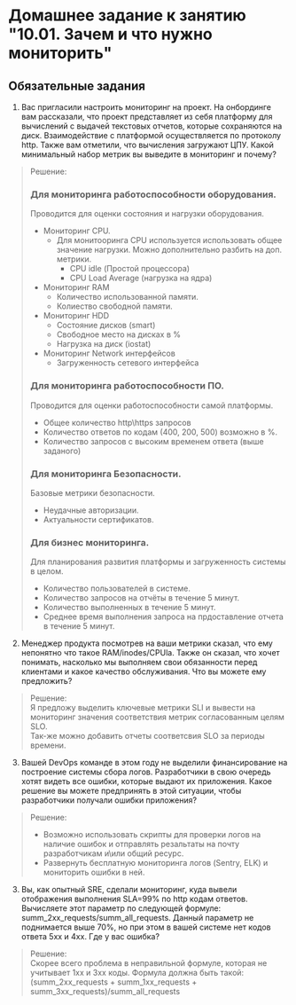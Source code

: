# Домашнее задание к занятию "10.01. Зачем и что нужно мониторить"

## Обязательные задания

1. Вас пригласили настроить мониторинг на проект. На онбординге вам рассказали, что проект представляет из себя 
платформу для вычислений с выдачей текстовых отчетов, которые сохраняются на диск. Взаимодействие с платформой 
осуществляется по протоколу http. Также вам отметили, что вычисления загружают ЦПУ. Какой минимальный набор метрик вы
выведите в мониторинг и почему?

> Решение:
> ### Для мониторинга работоспособности оборудования.
> Проводится для оценки состояния и нагрузки оборудования.
>  - Мониторинг CPU. 
>    - Для монитооринга CPU используется использовать общее значение нагрузки. Можно дополнительно разбить на доп. метрики.
>        - CPU idle (Простой процессора)
>        - CPU Load Average (нагрузка на ядра)
> - Мониторинг RAM
>    - Количество использованной памяти.
>    - Колиество свободной памяти.
> - Мониторинг HDD
>    - Состояние дисков (smart)
>    - Свободное место на дисках в %
>    - Нагрузка на диск (iostat)
> - Мониторинг Network интерфейсов
>    - Загруженность сетевого интерфейса
> ### Для мониторинга работоспособности ПО.
> Проводится для оценки работоспособности самой платформы.
> - Общее количество http\https запросов
> - Количество ответов по кодам (400, 200, 500) возможно в %.
> - Количество запросов с высоким временем ответа (выше заданого)
> ### Для мониторинга Безопасности.
> Базовые метрики безопасности.
> - Неудачные авторизации.
> - Актуальности сертификатов.
> ### Для бизнес мониторинга.
> Для планирования развития платформы и загруженность системы в целом.
> - Количество пользователей в системе.
> - Количество запросов на отчёты в течение 5 минут.
> - Количество выполненных  в течение 5 минут.
> - Среднее время выполнения запроса на прдоставление отчета в течение 5 минут.



2. Менеджер продукта посмотрев на ваши метрики сказал, что ему непонятно что такое RAM/inodes/CPUla. Также он сказал, 
что хочет понимать, насколько мы выполняем свои обязанности перед клиентами и какое качество обслуживания. Что вы 
можете ему предложить?

> Решение:  
> Я предложу выделить ключевые метрики SLI и вывести на мониторинг значения соответствия метрик согласованным целям SLO.  
> Так-же можно добавить отчеты соответсвия SLO за периоды времени.

3. Вашей DevOps команде в этом году не выделили финансирование на построение системы сбора логов. Разработчики в свою 
очередь хотят видеть все ошибки, которые выдают их приложения. Какое решение вы можете предпринять в этой ситуации, 
чтобы разработчики получали ошибки приложения?

> Решение:  
> - Возможно использовать скрипты для проверки логов на наличие ошибок и отправлять резальтаты на почту разработчикам и\или общий ресурс.
> - Развернуть бесплатную  мониторинга логов (Sentry, ELK) и мониторить ошибки в ней.


3. Вы, как опытный SRE, сделали мониторинг, куда вывели отображения выполнения SLA=99% по http кодам ответов. 
Вычисляете этот параметр по следующей формуле: summ_2xx_requests/summ_all_requests. Данный параметр не поднимается выше 
70%, но при этом в вашей системе нет кодов ответа 5xx и 4xx. Где у вас ошибка?

> Решение:  
> Скорее всего проблема в неправильной формуле, которая не учитывает 1хх и 3хх коды. Формула должна быть такой:  
> (summ_2xx_requests + summ_1xx_requests + summ_3xx_requests)/summ_all_requests

